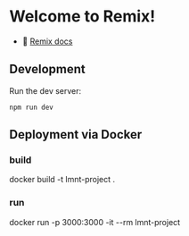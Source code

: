 # Welcome to Remix!

- 📖 [Remix docs](https://remix.run/docs)

## Development

Run the dev server:

```shellscript
npm run dev
```

## Deployment via Docker

### build

docker build -t lmnt-project .

### run

docker run -p 3000:3000 -it --rm lmnt-project
